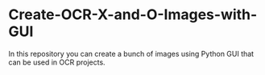 # Create-OCR-X-and-O-Images-with-GUI
In this repository you can create a bunch of images using Python GUI that can be used in OCR projects.
